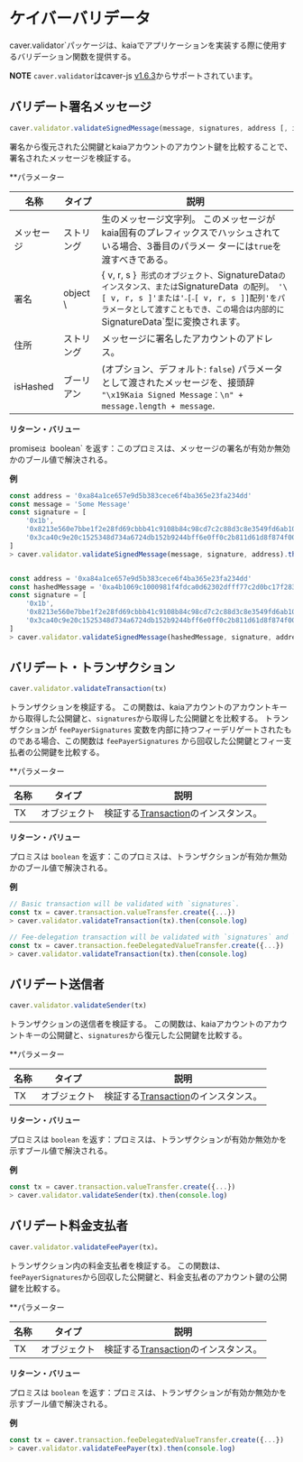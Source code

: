 # ケイバーバリデータ

caver.validator\`パッケージは、kaiaでアプリケーションを実装する際に使用するバリデーション関数を提供する。

**NOTE** `caver.validator`はcaver-js [v1.6.3](https://www.npmjs.com/package/caver-js/v/1.6.3)からサポートされています。

## バリデート署名メッセージ<a href="#validatesignedmessage" id="validatesignedmessage"></a>

```javascript
caver.validator.validateSignedMessage(message, signatures, address [, isHashed])
```

署名から復元された公開鍵とkaiaアカウントのアカウント鍵を比較することで、署名されたメッセージを検証する。

\*\*パラメーター

| 名称       | タイプ         | 説明                                                                                                                                                             |
| -------- | ----------- | -------------------------------------------------------------------------------------------------------------------------------------------------------------- |
| メッセージ    | ストリング       | 生のメッセージ文字列。 このメッセージがkaia固有のプレフィックスでハッシュされている場合、3番目のパラメー ターには`true`を渡すべきである。                                                                                    |
| 署名       | object \\ | { v, r, s }` 形式のオブジェクト、`SignatureData`のインスタンス、または`SignatureData` の配列。 '\[ v, r, s ]'または'˶[˶[ v, r, s ]]配列'をパラメータとして渡すこともでき、この場合は内部的に`SignatureData\`型に変換されます。 |
| 住所       | ストリング       | メッセージに署名したアカウントのアドレス。                                                                                                                                          |
| isHashed | ブーリアン       | (オプション、デフォルト: `false`) パラメータとして渡されたメッセージを、接頭辞 `"\x19Kaia Signed Message：\n" + message.length + message`.  |

**リターン・バリュー**

promise`は `boolean\` を返す：このプロミスは、メッセージの署名が有効か無効かのブール値で解決される。

**例**

```javascript
const address = '0xa84a1ce657e9d5b383cece6f4ba365e23fa234dd'
const message = 'Some Message'
const signature = [
	'0x1b',
	'0x8213e560e7bbe1f2e28fd69cbbb41c9108b84c98cd7c2c88d3c8e3549fd6ab10',
	'0x3ca40c9e20c1525348d734a6724db152b9244bff6e0ff0c2b811d61d8f874f00',
]
> caver.validator.validateSignedMessage(message, signature, address).then(console.log)


const address = '0xa84a1ce657e9d5b383cece6f4ba365e23fa234dd'
const hashedMessage = '0xa4b1069c1000981f4fdca0d62302dfff77c2d0bc17f283d961e2dc5961105b18'
const signature = [
	'0x1b',
	'0x8213e560e7bbe1f2e28fd69cbbb41c9108b84c98cd7c2c88d3c8e3549fd6ab10',
	'0x3ca40c9e20c1525348d734a6724db152b9244bff6e0ff0c2b811d61d8f874f00',
]
> caver.validator.validateSignedMessage(hashedMessage, signature, address, true).then(console.log)
```

## バリデート・トランザクション<a href="#validatetransaction" id="validatetransaction"></a>

```javascript
caver.validator.validateTransaction(tx)
```

トランザクションを検証する。 この関数は、kaiaアカウントのアカウントキーから取得した公開鍵と、`signatures`から取得した公開鍵とを比較する。 トランザクションが `feePayerSignatures` 変数を内部に持つフィーデリゲートされたものである場合、この関数は `feePayerSignatures` から回収した公開鍵とフィー支払者の公開鍵を比較する。

\*\*パラメーター

| 名称 | タイプ    | 説明                                                                        |
| -- | ------ | ------------------------------------------------------------------------- |
| TX | オブジェクト | 検証する[Transaction](./caver-transaction/caver-transaction.md#class)のインスタンス。 |

**リターン・バリュー**

プロミスは `boolean` を返す：このプロミスは、トランザクションが有効か無効かのブール値で解決される。

**例**

```javascript
// Basic transaction will be validated with `signatures`.
const tx = caver.transaction.valueTransfer.create({...})
> caver.validator.validateTransaction(tx).then(console.log)

// Fee-delegation transaction will be validated with `signatures` and `feePayerSignatures`.
const tx = caver.transaction.feeDelegatedValueTransfer.create({...})
> caver.validator.validateTransaction(tx).then(console.log)
```

## バリデート送信者<a href="#validatesender" id="validatesender"></a>

```javascript
caver.validator.validateSender(tx)
```

トランザクションの送信者を検証する。 この関数は、kaiaアカウントのアカウントキーの公開鍵と、`signatures`から復元した公開鍵を比較する。

\*\*パラメーター

| 名称 | タイプ    | 説明                                                                        |
| -- | ------ | ------------------------------------------------------------------------- |
| TX | オブジェクト | 検証する[Transaction](./caver-transaction/caver-transaction.md#class)のインスタンス。 |

**リターン・バリュー**

プロミスは `boolean` を返す：プロミスは、トランザクションが有効か無効かを示すブール値で解決される。

**例**

```javascript
const tx = caver.transaction.valueTransfer.create({...})
> caver.validator.validateSender(tx).then(console.log)
```

## バリデート料金支払者<a href="#validatefeepayer" id="validatefeepayer"></a>

```javascript
caver.validator.validateFeePayer(tx)。
```

トランザクション内の料金支払者を検証する。 この関数は、`feePayerSignatures`から回収した公開鍵と、料金支払者のアカウント鍵の公開鍵を比較する。

\*\*パラメーター

| 名称 | タイプ    | 説明                                                                        |
| -- | ------ | ------------------------------------------------------------------------- |
| TX | オブジェクト | 検証する[Transaction](./caver-transaction/caver-transaction.md#class)のインスタンス。 |

**リターン・バリュー**

プロミスは `boolean` を返す：プロミスは、トランザクションが有効か無効かを示すブール値で解決される。

**例**

```javascript
const tx = caver.transaction.feeDelegatedValueTransfer.create({...})
> caver.validator.validateFeePayer(tx).then(console.log)
```
